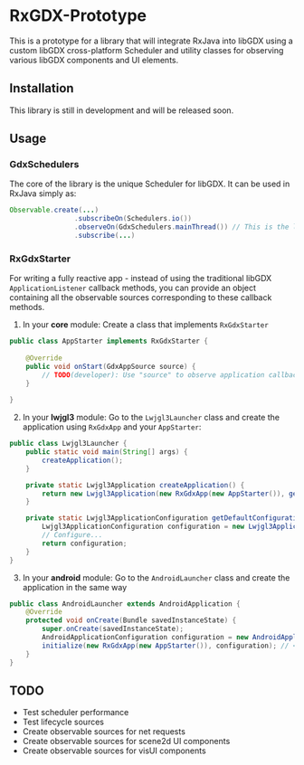 # RxGDX-Prototype

This is a prototype for a library that will integrate RxJava into libGDX using a custom libGDX cross-platform Scheduler and utility classes for observing various libGDX components and UI elements.

## Installation

This library is still in development and will be released soon.

## Usage

### GdxSchedulers

The core of the library is the unique Scheduler for libGDX.
It can be used in RxJava simply as:

```java
Observable.create(...)
                .subscribeOn(Schedulers.io())
                .observeOn(GdxSchedulers.mainThread()) // This is the libGDX main thread scheduler
                .subscribe(...)
```

### RxGdxStarter

For writing a fully reactive app - instead of using the traditional libGDX `ApplicationListener` callback methods, you can provide an object containing all the observable sources corresponding to these callback methods.

1. In your **core** module: Create a class that implements `RxGdxStarter`

```java
public class AppStarter implements RxGdxStarter {
    
    @Override
    public void onStart(GdxAppSource source) {
        // TODO(developer): Use "source" to observe application callbacks
    }
    
}
```

2. In your **lwjgl3** module: Go to the `Lwjgl3Launcher` class and create the application using `RxGdxApp` and your `AppStarter`:

```java
public class Lwjgl3Launcher {
	public static void main(String[] args) {
		createApplication();
	}

	private static Lwjgl3Application createApplication() {
		return new Lwjgl3Application(new RxGdxApp(new AppStarter()), getDefaultConfiguration()); // Pass your starter class to the RxGdxApp constructor
	}

	private static Lwjgl3ApplicationConfiguration getDefaultConfiguration() {
		Lwjgl3ApplicationConfiguration configuration = new Lwjgl3ApplicationConfiguration();
		// Configure...
		return configuration;
	}
}
```

3. In your **android** module: Go to the `AndroidLauncher` class and create the application in the same way

```java
public class AndroidLauncher extends AndroidApplication {
	@Override
	protected void onCreate(Bundle savedInstanceState) {
		super.onCreate(savedInstanceState);
		AndroidApplicationConfiguration configuration = new AndroidApplicationConfiguration();
		initialize(new RxGdxApp(new AppStarter()), configuration); // <-- Right here
	}
}
```

## TODO

- Test scheduler performance
- Test lifecycle sources
- Create observable sources for net requests
- Create observable sources for scene2d UI components
- Create observable sources for visUI components
